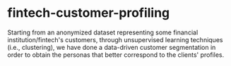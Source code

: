 # fintech-customer-profiling
Starting from an anonymized dataset representing some financial institution/fintech's customers, through unsupervised learning techniques (i.e., clustering), we have done a data-driven customer segmentation in order to obtain the personas that better correspond to the clients' profiles.
